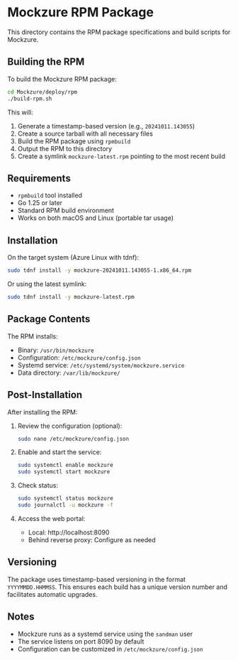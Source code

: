# Mockzure RPM Package

This directory contains the RPM package specifications and build scripts for Mockzure.

## Building the RPM

To build the Mockzure RPM package:

```bash
cd Mockzure/deploy/rpm
./build-rpm.sh
```

This will:
1. Generate a timestamp-based version (e.g., `20241011.143055`)
2. Create a source tarball with all necessary files
3. Build the RPM package using `rpmbuild`
4. Output the RPM to this directory
5. Create a symlink `mockzure-latest.rpm` pointing to the most recent build

## Requirements

- `rpmbuild` tool installed
- Go 1.25 or later
- Standard RPM build environment
- Works on both macOS and Linux (portable tar usage)

## Installation

On the target system (Azure Linux with tdnf):

```bash
sudo tdnf install -y mockzure-20241011.143055-1.x86_64.rpm
```

Or using the latest symlink:

```bash
sudo tdnf install -y mockzure-latest.rpm
```

## Package Contents

The RPM installs:
- Binary: `/usr/bin/mockzure`
- Configuration: `/etc/mockzure/config.json`
- Systemd service: `/etc/systemd/system/mockzure.service`
- Data directory: `/var/lib/mockzure/`

## Post-Installation

After installing the RPM:

1. Review the configuration (optional):
   ```bash
   sudo nano /etc/mockzure/config.json
   ```

2. Enable and start the service:
   ```bash
   sudo systemctl enable mockzure
   sudo systemctl start mockzure
   ```

3. Check status:
   ```bash
   sudo systemctl status mockzure
   sudo journalctl -u mockzure -f
   ```

4. Access the web portal:
   - Local: http://localhost:8090
   - Behind reverse proxy: Configure as needed

## Versioning

The package uses timestamp-based versioning in the format `YYYYMMDD.HHMMSS`. This ensures each build has a unique version number and facilitates automatic upgrades.

## Notes

- Mockzure runs as a systemd service using the `sandman` user
- The service listens on port 8090 by default
- Configuration can be customized in `/etc/mockzure/config.json`

